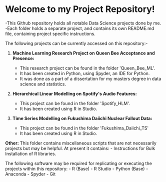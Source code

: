 # Welcome to my Project Repository!

-This Github repository holds all notable Data Science projects done by me.
-Each folder holds a separate project, and contains its own README.md file, containing project specific instructions.

The following projects can be currently accessed on this repository:-

1. **Machine Learning Research Project on Queen Bee Acceptance and Presence:** 
	- This research project can be found in the folder 'Queen_Bee_ML'.
	- It has been created in Python, using Spyder, an IDE for Python. 
	- It was done as a part of a dissertation for my masters degree in data science and statistics.
	
2. **Hierarchical Linear Modelling on Spotify's Audio Features:**
	- This project can be found in the folder 'Spotify_HLM'.
	- It has been created using R in Studio.

3. **Time Series Modelling on Fukushima Daiichi Nuclear Fallout Data:**
	- This project can be found in the folder 'Fukushima_Daiichi_TS'
	- It has been created using R in Studio.
	
**Other:** This folder contains miscellaneous scripts that are not necessarily projects but may be helpful. At present it contains:
	- Instructions for Bulk Installation of R libraries.

The following software may be required for replicating or executing the projects within this repository:
	- R (Base)
	- R Studio
	- Python (Base)
	- Anaconda
	- Spyder
	- Git

